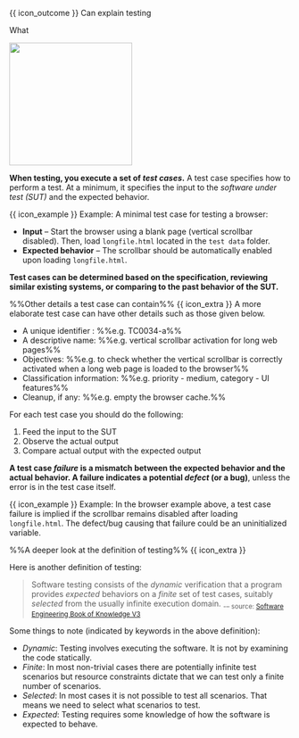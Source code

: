 <span id="prereqs"></span>

<span id="outcomes">{{ icon_outcome }} Can explain testing</span>

<span id="title">What</span>

<div id="body">

<box type="definition" seamless>
<include src="../../../common/definitions.md#def-testing" inline />
</box>

<img src="{{baseUrl}}/testing/introduction/what/images/diagram.png" height="220" />
<p/>

**When testing, you execute a set of _test cases_.** A test case specifies how to perform a test. At a minimum, it specifies the input to the _software under test (SUT)_ and the expected behavior.

<box>

{{ icon_example }} Example: A minimal test case for testing a browser:

* **Input** – Start the browser using a blank page (vertical scrollbar disabled). Then, load `longfile.html` located in the `test data` folder.
* **Expected behavior** – The scrollbar should be automatically enabled upon loading `longfile.html`.

</box>

**Test cases can be determined based on the specification, reviewing similar existing systems, or comparing to the past behavior of the SUT.**

<panel type="seamless">
<span slot="header" class="card-title"><md>%%Other details a test case can contain%% {{ icon_extra }}</md></span>
A more elaborate test case can have other details such as those given below.

* A unique identifier : %%e.g. TC0034-a%%
* A descriptive name: %%e.g. vertical scrollbar activation for long web pages%%
* Objectives: %%e.g. to check whether the vertical scrollbar is correctly activated when a long web page is loaded to the browser%%
* Classification information: %%e.g. priority - medium, category - UI features%%
* Cleanup, if any: %%e.g. empty the browser cache.%%

</panel><p/>

For each test case you should do the following:

1. Feed the input to the SUT
2. Observe the actual output
3. Compare actual output with the expected output

**A test case _failure_ is a mismatch between the expected behavior and the actual behavior. A failure indicates a potential _defect_ (or a bug)**, unless the error is in the test case itself.

<box>

{{ icon_example }} Example: In the browser example above, a test case failure is implied if the scrollbar remains disabled after loading `longfile.html`. The defect/bug causing that failure could be an uninitialized variable.

</box>

<panel type="seamless">
<span slot="header" class="card-title"><md>%%A deeper look at the definition of testing%% {{ icon_extra }}</md></span>

Here is another definition of testing:

> Software testing consists of the _dynamic_ verification that a program provides _expected_ behaviors on a _finite_ set of test cases, suitably _selected_ from the usually infinite execution domain. <sub>-– source: [Software Engineering Book of Knowledge V3](https://www.computer.org/web/swebok/v3)</sub>

Some things to note (indicated by keywords in the above definition):

* _Dynamic_: Testing involves executing the software. It is not by examining the code statically.
* _Finite_: In most non-trivial cases there are potentially infinite test scenarios but resource constraints dictate that we can test only a finite number of scenarios.
* _Selected_: In most cases it is not possible to test all scenarios. That means we need to select what scenarios to test.
* _Expected_: Testing requires some knowledge of how the software is expected to behave.

</panel><p/>

</div>

<div id="extras">
  <include src="exercises.md" />
</div>
